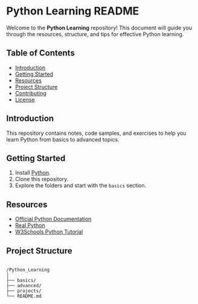 # Python Learning README

Welcome to the **Python Learning** repository! This document will guide you through the resources, structure, and tips for effective Python learning.

## Table of Contents

- [Introduction](#introduction)
- [Getting Started](#getting-started)
- [Resources](#resources)
- [Project Structure](#project-structure)
- [Contributing](#contributing)
- [License](#license)

## Introduction

This repository contains notes, code samples, and exercises to help you learn Python from basics to advanced topics.

## Getting Started

1. Install [Python](https://www.python.org/downloads/).
2. Clone this repository.
3. Explore the folders and start with the `basics` section.

## Resources

- [Official Python Documentation](https://docs.python.org/3/)
- [Real Python](https://realpython.com/)
- [W3Schools Python Tutorial](https://www.w3schools.com/python/)

## Project Structure

```

/Python_Learning
│
├── basics/
├── advanced/
├── projects/
└── README.md

```
